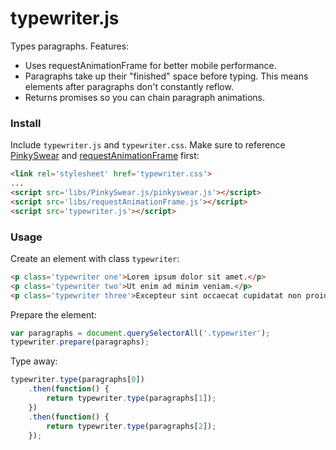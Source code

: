 # typewriter.js

Types paragraphs. Features:

- Uses requestAnimationFrame for better mobile performance.
- Paragraphs take up their "finished" space before typing. This means elements after paragraphs don't constantly reflow.
- Returns promises so you can chain paragraph animations.


### Install

Include `typewriter.js` and `typewriter.css`. Make sure to reference [PinkySwear](https://github.com/timjansen/pinkyswear.js) and [requestAnimationFrame](http://www.paulirish.com/2011/requestanimationframe-for-smart-animating/) first:

``` html
<link rel='stylesheet' href='typewriter.css'>
...
<script src='libs/PinkySwear.js/pinkyswear.js'></script>
<script src='libs/requestAnimationFrame.js'></script>
<script src='typewriter.js'></script>
```


### Usage

Create an element with class `typewriter`:

``` html
<p class='typewriter one'>Lorem ipsum dolor sit amet.</p>
<p class='typewriter two'>Ut enim ad minim veniam.</p>
<p class='typewriter three'>Excepteur sint occaecat cupidatat non proident.</p>
```

Prepare the element:

``` javascript
var paragraphs = document.querySelectorAll('.typewriter');
typewriter.prepare(paragraphs);
```



Type away:

``` javascript
typewriter.type(paragraphs[0])
	.then(function() {
		return typewriter.type(paragraphs[1]);
	})
	.then(function() {
		return typewriter.type(paragraphs[2]);
	});
```







